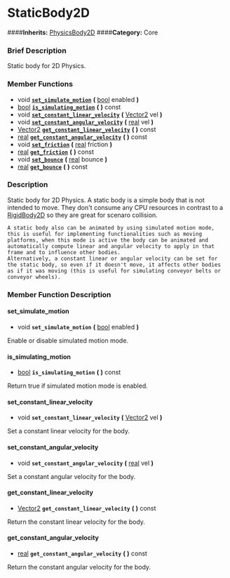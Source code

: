 #  StaticBody2D  
####**Inherits:** [PhysicsBody2D](class_physicsbody2d)
####**Category:** Core

###  Brief Description  
Static body for 2D Physics.

###  Member Functions 
  * void  **[`set_simulate_motion`](#set_simulate_motion)**  **(** [bool](class_bool) enabled  **)**
  * [bool](class_bool)  **[`is_simulating_motion`](#is_simulating_motion)**  **(** **)** const
  * void  **[`set_constant_linear_velocity`](#set_constant_linear_velocity)**  **(** [Vector2](class_vector2) vel  **)**
  * void  **[`set_constant_angular_velocity`](#set_constant_angular_velocity)**  **(** [real](class_real) vel  **)**
  * [Vector2](class_vector2)  **[`get_constant_linear_velocity`](#get_constant_linear_velocity)**  **(** **)** const
  * [real](class_real)  **[`get_constant_angular_velocity`](#get_constant_angular_velocity)**  **(** **)** const
  * void  **[`set_friction`](#set_friction)**  **(** [real](class_real) friction  **)**
  * [real](class_real)  **[`get_friction`](#get_friction)**  **(** **)** const
  * void  **[`set_bounce`](#set_bounce)**  **(** [real](class_real) bounce  **)**
  * [real](class_real)  **[`get_bounce`](#get_bounce)**  **(** **)** const

###  Description  
Static body for 2D Physics. A static body is a simple body that is not intended to move. They don't consume any CPU resources in contrast to a [RigidBody2D](class_rigidbody2d) so they are great for scenaro collision.

	A static body also can be animated by using simulated motion mode, this is useful for implementing functionalities such as moving platforms, when this mode is active the body can be animated and automatically compute linear and angular velocity to apply in that frame and to influence other bodies.
	Alternatively, a constant linear or angular velocity can be set for the static body, so even if it doesn't move, it affects other bodies as if it was moving (this is useful for simulating conveyor belts or conveyor wheels).

###  Member Function Description  

#### <a name="set_simulate_motion">set_simulate_motion</a>
  * void  **`set_simulate_motion`**  **(** [bool](class_bool) enabled  **)**

Enable or disable simulated motion mode.

#### <a name="is_simulating_motion">is_simulating_motion</a>
  * [bool](class_bool)  **`is_simulating_motion`**  **(** **)** const

Return true if simulated motion mode is enabled.

#### <a name="set_constant_linear_velocity">set_constant_linear_velocity</a>
  * void  **`set_constant_linear_velocity`**  **(** [Vector2](class_vector2) vel  **)**

Set a constant linear velocity for the body.

#### <a name="set_constant_angular_velocity">set_constant_angular_velocity</a>
  * void  **`set_constant_angular_velocity`**  **(** [real](class_real) vel  **)**

Set a constant angular velocity for the body.

#### <a name="get_constant_linear_velocity">get_constant_linear_velocity</a>
  * [Vector2](class_vector2)  **`get_constant_linear_velocity`**  **(** **)** const

Return the constant linear velocity for the body.

#### <a name="get_constant_angular_velocity">get_constant_angular_velocity</a>
  * [real](class_real)  **`get_constant_angular_velocity`**  **(** **)** const

Return the constant angular velocity for the body.
